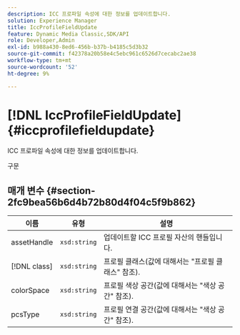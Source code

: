 ```yaml
---
description: ICC 프로파일 속성에 대한 정보를 업데이트합니다.
solution: Experience Manager
title: IccProfileFieldUpdate
feature: Dynamic Media Classic,SDK/API
role: Developer,Admin
exl-id: b988a430-8ed6-456b-b37b-b4185c5d3b32
source-git-commit: f42378a20b58e4c5ebc961c6526d7cecabc2ae38
workflow-type: tm+mt
source-wordcount: '52'
ht-degree: 9%

---
```


# [!DNL IccProfileFieldUpdate]{#iccprofilefieldupdate}

ICC 프로파일 속성에 대한 정보를 업데이트합니다.

구문

## 매개 변수 {#section-2fc9bea56b6d4b72b80d4f04c5f9b862}

| 이름 | 유형 | 설명 |
|---|---|---|
| assetHandle | `xsd:string` | 업데이트할 ICC 프로필 자산의 핸들입니다. |
| [!DNL class] | `xsd:string` | 프로필 클래스(값에 대해서는 &quot;프로필 클래스&quot; 참조). |
| colorSpace | `xsd:string` | 프로필 색상 공간(값에 대해서는 &quot;색상 공간&quot; 참조). |
| pcsType | `xsd:string` | 프로필 연결 공간(값에 대해서는 &quot;색상 공간&quot; 참조). |
